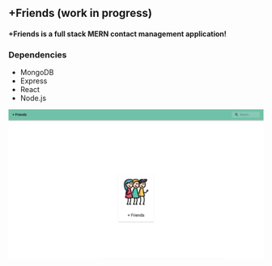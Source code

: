 ## +Friends **(work in progress)**

#### +Friends is a full stack MERN contact management application!

### Dependencies

- MongoDB
- Express
- React
- Node.js

!["friends"](https://github.com/johncabang/friends/blob/main/docs/friends-002.png?raw=true)
